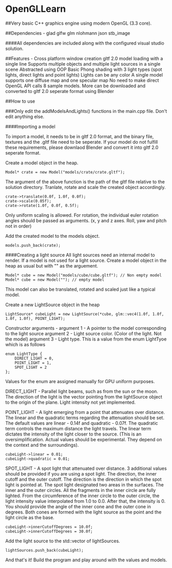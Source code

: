 # OpenGLLearn

##Very basic C++ graphics engine using modern OpenGL (3.3 core).

##Dependencies - 
  glad
  glfw
  glm
  nlohmann json
  stb_image
  
####All dependencies are included along with the configured visual studio solution.

##Features - 
  Cross platform window creation
  gltf 2.0 model loading with a single line
  Supports multiple objects and multiple light sources in a single scene
  Abstracted using OOP
  Basic Phong shading with 3 light types (spot lights, direct lights and point lights)
  Lights can be any color
  A single model supports one  diffuse map and one specular map
  No need to make direct OpenGL API calls
  8 sample models. More can be downloaded and converted to gltf 2.0 seperate format using Blender
  
##How to use

###Only edit the addModelsAndLights() functions in the main.cpp file. Don't edit anything else.

####Importing a model

To import a model, it needs to be in gltf 2.0 format, and the binary file, textures and the .gltf file need to be seperate.
If your model do not fulfill these requirements, please downlaod Blender and convert it into gltf 2.0 seperate format.

Create a model object in the heap.
```
Model* crate = new Model("models/crate/crate.gltf");
```
The argument of the above function is the path of the gltf file relative to the solution directory.
Tranlate, rotate and scale the created object accordingly.
```
crate->translate(0.0f, 1.0f, 0.0f);
crate->scale(0.05f);
crate->rotate(1.0f, 0.0f, 0.5f);
```

Only uniform scaling is allowed.
For rotation, the individual euler rotation angles should be passed as arguments. (x, y and z axes. Roll, yaw and pitch not in order)

Add the created model to the models object.
```
models.push_back(crate);
```

####Creating a light source
All light sources need an internal model to render. If a model is not used for a light source. Create a model object in the heap as usual but with "" as the arguement.

```
Model* cube = new Model("models/cube/cube.gltf"); // Non empty model
Model* cube = new Model(""); // empty model
```
This model can also be translated, rotated and scaled just like a typical model.

Create a new LightSource object in the heap
```
LightSource* cubeLight = new LightSource(*cube, glm::vec4(1.0f, 1.0f, 1.0f, 1.0f), POINT_LIGHT);
```
Constructor arguments -
  argument 1 - A pointer to the model corresponding to the light source
  argument 2 - Light source color. (Color of the light. Not the model)
  argument 3 - Light type. This is a value from the enum LightTyoe which is as follows
  
```
enum LightType {
	DIRECT_LIGHT = 0,
	POINT_LIGHT = 1,
	SPOT_LIGHT = 2
};
```

Values for the enum are assigned manually for GPU uniform purposes.

DIRECT_LIGHT - Parallel light beams, such as from the sun or the moon. The direction of the light is the vector pointing from the lightSource
object to the origin of the plane. Light intensity not yet implemented.

POINT_LIGHT - A light emerging from a point that attenuates over distance. The linear and the quadratic terms regarding the attenuation should be set. 
The default values are linear - 0.14f and quadratic - 0.07f. The quadratic term controls the maximum distance the light travels. The linear term dictates
the intensity of the light closer to the source. (This is an oversimplification. Actual values should be experimental. They depend on the context and the
surroundings). 
```
cubeLight->linear = 0.01;
cubeLight->quadratic = 0.01;
```

SPOT_LIGHT - A spot light that attenuated over distance. 3 additional values should be provided if you are using a spot light. The direction,
the inner cutoff and the outer cutoff. The direction is the direction in which the spot light is pointed at. The spot light designated two areas in the surfaces.
The inner and the outer circles. All the fragments in the inner circle are fully lighted. From the circumference of the inner circle to the outer circle,
the light intensity value interpolated from 1.0 to 0.0. After that, the intensity is 0. You should provide the angle of the inner cone and the outer cone in degrees.
Both cones are formed with the light source as the point and the light circle as the base.

```
cubeLight->innerCutoffDegrees = 10.0f;
cubeLight->innerCutoffDegrees = 30.0f;
```

Add the light source to the std::vector of lightSources.
```
lightSources.push_back(cubeLight);
```

And that's it! Build the program and play around with the values and models.
